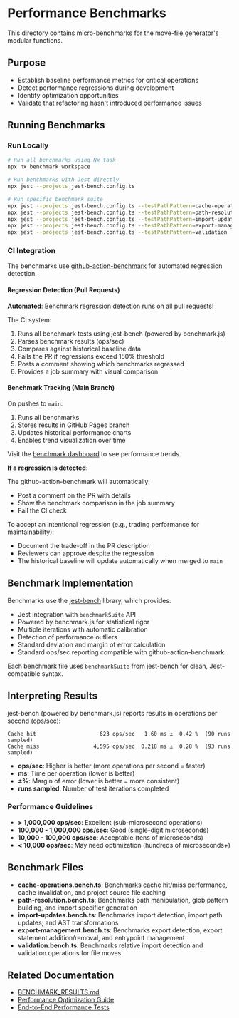 # Performance Benchmarks

This directory contains micro-benchmarks for the move-file generator's modular functions.

## Purpose

- Establish baseline performance metrics for critical operations
- Detect performance regressions during development
- Identify optimization opportunities
- Validate that refactoring hasn't introduced performance issues

## Running Benchmarks

### Run Locally

```bash
# Run all benchmarks using Nx task
npx nx benchmark workspace

# Run benchmarks with Jest directly
npx jest --projects jest-bench.config.ts

# Run specific benchmark suite
npx jest --projects jest-bench.config.ts --testPathPattern=cache-operations
npx jest --projects jest-bench.config.ts --testPathPattern=path-resolution
npx jest --projects jest-bench.config.ts --testPathPattern=import-updates
npx jest --projects jest-bench.config.ts --testPathPattern=export-management
npx jest --projects jest-bench.config.ts --testPathPattern=validation
```

### CI Integration

The benchmarks use [github-action-benchmark](https://github.com/benchmark-action/github-action-benchmark) for automated regression detection.

#### Regression Detection (Pull Requests)

**Automated**: Benchmark regression detection runs on all pull requests!

The CI system:

1. Runs all benchmark tests using jest-bench (powered by benchmark.js)
2. Parses benchmark results (ops/sec)
3. Compares against historical baseline data
4. Fails the PR if regressions exceed 150% threshold
5. Posts a comment showing which benchmarks regressed
6. Provides a job summary with visual comparison

#### Benchmark Tracking (Main Branch)

On pushes to `main`:

1. Runs all benchmarks
2. Stores results in GitHub Pages branch
3. Updates historical performance charts
4. Enables trend visualization over time

Visit the [benchmark dashboard](https://nx-worker.github.io/nxworker-workspace/dev/bench/) to see performance trends.

**If a regression is detected:**

The github-action-benchmark will automatically:

- Post a comment on the PR with details
- Show the benchmark comparison in the job summary
- Fail the CI check

To accept an intentional regression (e.g., trading performance for maintainability):

- Document the trade-off in the PR description
- Reviewers can approve despite the regression
- The historical baseline will update automatically when merged to `main`

## Benchmark Implementation

Benchmarks use the [jest-bench](https://www.npmjs.com/package/jest-bench) library, which provides:

- Jest integration with `benchmarkSuite` API
- Powered by benchmark.js for statistical rigor
- Multiple iterations with automatic calibration
- Detection of performance outliers
- Standard deviation and margin of error calculation
- Standard ops/sec reporting compatible with github-action-benchmark

Each benchmark file uses `benchmarkSuite` from jest-bench for clean, Jest-compatible syntax.

## Interpreting Results

jest-bench (powered by benchmark.js) reports results in operations per second (ops/sec):

```
Cache hit                    623 ops/sec   1.60 ms ±  0.42 %  (90 runs sampled)
Cache miss                 4,595 ops/sec  0.218 ms ±  0.28 %  (93 runs sampled)
```

- **ops/sec**: Higher is better (more operations per second = faster)
- **ms**: Time per operation (lower is better)
- **±%**: Margin of error (lower is better = more consistent)
- **runs sampled**: Number of test iterations completed

### Performance Guidelines

- **> 1,000,000 ops/sec**: Excellent (sub-microsecond operations)
- **100,000 - 1,000,000 ops/sec**: Good (single-digit microseconds)
- **10,000 - 100,000 ops/sec**: Acceptable (tens of microseconds)
- **< 10,000 ops/sec**: May need optimization (hundreds of microseconds+)

## Benchmark Files

- **cache-operations.bench.ts**: Benchmarks cache hit/miss performance, cache invalidation, and project source file caching
- **path-resolution.bench.ts**: Benchmarks path manipulation, glob pattern building, and import specifier generation
- **import-updates.bench.ts**: Benchmarks import detection, import path updates, and AST transformations
- **export-management.bench.ts**: Benchmarks export detection, export statement addition/removal, and entrypoint management
- **validation.bench.ts**: Benchmarks relative import detection and validation operations for file moves

## Related Documentation

- [BENCHMARK_RESULTS.md](../../../../../BENCHMARK_RESULTS.md)
- [Performance Optimization Guide](../../../../../docs/performance-optimization.md)
- [End-to-End Performance Tests](../../../../workspace-e2e/src/performance-benchmark.spec.ts)
